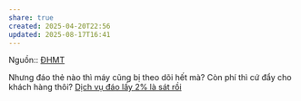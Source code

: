 ```yaml
---
share: true
created: 2025-04-20T22:56
updated: 2025-08-17T16:41
---
```

Nguồn:: [ĐHMT](../../../../../../%E2%9A%A1Hi%E1%BB%83u%20bi%E1%BA%BFt%20s%C3%A2u/%CE%9E%20Ngu%E1%BB%93n/%C4%90HMT.md)

Nhưng đáo thẻ nào thì máy cũng bị theo dõi hết mà? Còn phí thì cứ đẩy cho khách hàng thôi? 
[Dịch vụ đáo lấy 2% là sát rồi](./D%E1%BB%8Bch%20v%E1%BB%A5%20%C4%91%C3%A1o%20l%E1%BA%A5y%202%25%20l%C3%A0%20s%C3%A1t%20r%E1%BB%93i.md)
